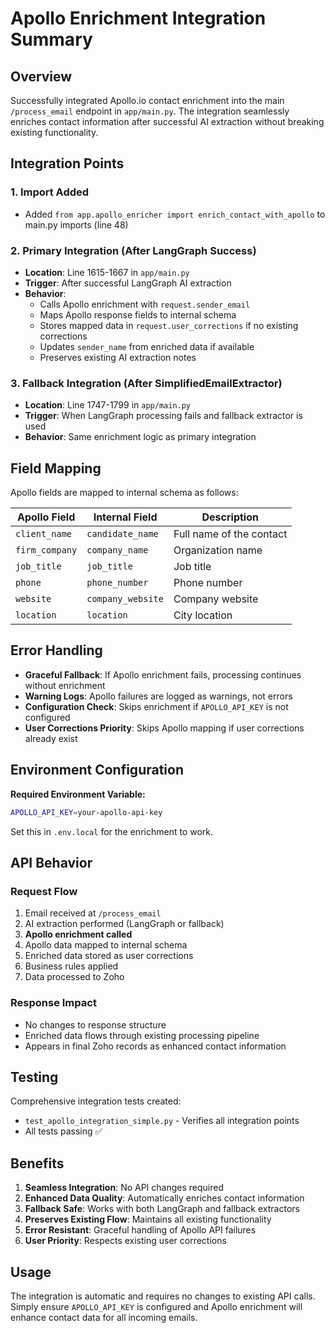 # Apollo Enrichment Integration Summary

## Overview
Successfully integrated Apollo.io contact enrichment into the main `/process_email` endpoint in `app/main.py`. The integration seamlessly enriches contact information after successful AI extraction without breaking existing functionality.

## Integration Points

### 1. Import Added
- Added `from app.apollo_enricher import enrich_contact_with_apollo` to main.py imports (line 48)

### 2. Primary Integration (After LangGraph Success)
- **Location**: Line 1615-1667 in `app/main.py`
- **Trigger**: After successful LangGraph AI extraction
- **Behavior**:
  - Calls Apollo enrichment with `request.sender_email`
  - Maps Apollo response fields to internal schema
  - Stores mapped data in `request.user_corrections` if no existing corrections
  - Updates `sender_name` from enriched data if available
  - Preserves existing AI extraction notes

### 3. Fallback Integration (After SimplifiedEmailExtractor)
- **Location**: Line 1747-1799 in `app/main.py`
- **Trigger**: When LangGraph processing fails and fallback extractor is used
- **Behavior**: Same enrichment logic as primary integration

## Field Mapping

Apollo fields are mapped to internal schema as follows:

| Apollo Field | Internal Field | Description |
|-------------|----------------|-------------|
| `client_name` | `candidate_name` | Full name of the contact |
| `firm_company` | `company_name` | Organization name |
| `job_title` | `job_title` | Job title |
| `phone` | `phone_number` | Phone number |
| `website` | `company_website` | Company website |
| `location` | `location` | City location |

## Error Handling

- **Graceful Fallback**: If Apollo enrichment fails, processing continues without enrichment
- **Warning Logs**: Apollo failures are logged as warnings, not errors
- **Configuration Check**: Skips enrichment if `APOLLO_API_KEY` is not configured
- **User Corrections Priority**: Skips Apollo mapping if user corrections already exist

## Environment Configuration

**Required Environment Variable:**
```bash
APOLLO_API_KEY=your-apollo-api-key
```

Set this in `.env.local` for the enrichment to work.

## API Behavior

### Request Flow
1. Email received at `/process_email`
2. AI extraction performed (LangGraph or fallback)
3. **Apollo enrichment called**
4. Apollo data mapped to internal schema
5. Enriched data stored as user corrections
6. Business rules applied
7. Data processed to Zoho

### Response Impact
- No changes to response structure
- Enriched data flows through existing processing pipeline
- Appears in final Zoho records as enhanced contact information

## Testing

Comprehensive integration tests created:
- `test_apollo_integration_simple.py` - Verifies all integration points
- All tests passing ✅

## Benefits

1. **Seamless Integration**: No API changes required
2. **Enhanced Data Quality**: Automatically enriches contact information
3. **Fallback Safe**: Works with both LangGraph and fallback extractors
4. **Preserves Existing Flow**: Maintains all existing functionality
5. **Error Resistant**: Graceful handling of Apollo API failures
6. **User Priority**: Respects existing user corrections

## Usage

The integration is automatic and requires no changes to existing API calls. Simply ensure `APOLLO_API_KEY` is configured and Apollo enrichment will enhance contact data for all incoming emails.